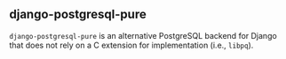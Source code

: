 django-postgresql-pure
----------------------

`django-postgresql-pure` is an alternative PostgreSQL backend for Django 
that does not rely on a C extension for implementation (i.e., `libpq`).